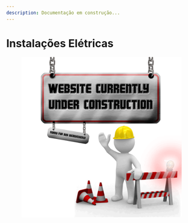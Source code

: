```yaml
---
description: Documentação em construção...
---
```


# Instalações Elétricas

<figure><img src="../../.gitbook/assets/image (3) (1).png" alt=""><figcaption></figcaption></figure>
